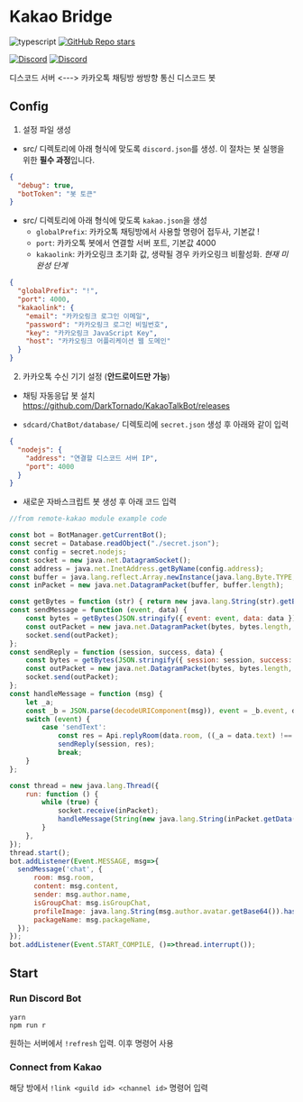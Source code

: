 # Kakao Bridge
![typescript](https://img.shields.io/badge/TypeScript-3178C6?style=flat-square&logo=TypeScript&logoColor=white)
[![GitHub Repo stars](https://img.shields.io/github/stars/sharlottes/kakaobridge?label=Please%20star%20me%21&style=social)](https://github.com/sharlottes/kakaobridge/stargazers)

[![Discord](https://img.shields.io/discord/704355237246402721.svg?logo=discord&logoColor=white&logoWidth=20&labelColor=7289DA&label=_de_Discord)](https://discord.gg/RCCVQFW)
[![Discord](https://img.shields.io/discord/715883181215055874.svg?logo=discord&logoColor=white&logoWidth=20&labelColor=7289DA&label=my_Discord)](https://discord.gg/cGVae6gwdW)


디스코드 서버 <---> 카카오톡 채팅방 쌍방향 통신 디스코드 봇

## Config
1. 설정 파일 생성
+ src/ 디렉토리에 아래 형식에 맞도록 `discord.json`를 생성. 이 절차는 봇 실행을 위한 **필수 과정**입니다.
```json
{
  "debug": true,
  "botToken": "봇 토큰"
}
```
+ src/ 디렉토리에 아래 형식에 맞도록 `kakao.json`을 생성
  + `globalPrefix`: 카카오톡 채팅방에서 사용할 명령어 접두사, 기본값 !
  + `port`: 카카오톡 봇에서 연결할 서버 포트, 기본값 4000
  + `kakaolink`: 카카오링크 초기화 값, 생략될 경우 카카오링크 비활성화. *현재 미완성 단계*
```json
{
  "globalPrefix": "!",
  "port": 4000,
  "kakaolink": {
    "email": "카카오링크 로그인 이메일",
    "password": "카카오링크 로그인 비밀번호",
    "key": "카카오링크 JavaScript Key",
    "host": "카카오링크 어플리케이션 웹 도메인"
  }
}

```
2. 카카오톡 수신 기기 설정 (**안드로이드만 가능**)
+ 채팅 자동응답 봇 설치 https://github.com/DarkTornado/KakaoTalkBot/releases

+ `sdcard/ChatBot/database/` 디렉토리에 `secret.json` 생성 후 아래와 같이 입력
```json
{
  "nodejs": {
    "address": "연결할 디스코드 서버 IP",
    "port": 4000
  }
}
```

+ 새로운 자바스크립트 봇 생성 후 아래 코드 입력
```js
//from remote-kakao module example code

const bot = BotManager.getCurrentBot();
const secret = Database.readObject("./secret.json");
const config = secret.nodejs;
const socket = new java.net.DatagramSocket();
const address = java.net.InetAddress.getByName(config.address);
const buffer = java.lang.reflect.Array.newInstance(java.lang.Byte.TYPE, 65535);
const inPacket = new java.net.DatagramPacket(buffer, buffer.length);

const getBytes = function (str) { return new java.lang.String(str).getBytes(); };
const sendMessage = function (event, data) {
    const bytes = getBytes(JSON.stringify({ event: event, data: data }));
    const outPacket = new java.net.DatagramPacket(bytes, bytes.length, address, config.port);
    socket.send(outPacket);
};
const sendReply = function (session, success, data) {
    const bytes = getBytes(JSON.stringify({ session: session, success: success, data: data }));
    const outPacket = new java.net.DatagramPacket(bytes, bytes.length, address, config.port);
    socket.send(outPacket);
};
const handleMessage = function (msg) {
    let _a;
    const _b = JSON.parse(decodeURIComponent(msg)), event = _b.event, data = _b.data, session = _b.session;
    switch (event) {
        case 'sendText':
            const res = Api.replyRoom(data.room, ((_a = data.text) !== null && _a !== void 0 ? _a : '').toString());
            sendReply(session, res);
            break;
    }
};

const thread = new java.lang.Thread({
    run: function () {
        while (true) {
            socket.receive(inPacket);
            handleMessage(String(new java.lang.String(inPacket.getData(), inPacket.getOffset(), inPacket.getLength())));
        }
    },
});
thread.start();
bot.addListener(Event.MESSAGE, msg=>{
  sendMessage('chat', {
      room: msg.room,
      content: msg.content,
      sender: msg.author.name,
      isGroupChat: msg.isGroupChat,
      profileImage: java.lang.String(msg.author.avatar.getBase64()).hashCode(),
      packageName: msg.packageName,
  });
});
bot.addListener(Event.START_COMPILE, ()=>thread.interrupt());
```

## Start

### Run Discord Bot
```
yarn
npm run r
```
원하는 서버에서 `!refresh` 입력. 이후 명령어 사용

### Connect from Kakao
해당 방에서 `!link <guild id> <channel id>` 명령어 입력
